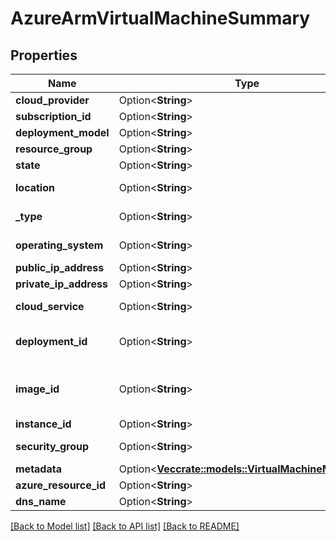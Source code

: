 # AzureArmVirtualMachineSummary

## Properties

Name | Type | Description | Notes
------------ | ------------- | ------------- | -------------
**cloud_provider** | Option<**String**> | Cloud provider: \"Azure\". | [optional]
**subscription_id** | Option<**String**> | Subscription ID. Searchable as String. | [optional]
**deployment_model** | Option<**String**> | Deployment model: \"Classic\" or \"Resource Manager\". | [optional]
**resource_group** | Option<**String**> | Name of resource group. Searchable as String. | [optional]
**state** | Option<**String**> | Power state, for example, \"POWER ON\". | [optional]
**location** | Option<**String**> | Physical location of the resource, for example: \"East US\". Searchable as String. | [optional]
**_type** | Option<**String**> | Hardware type, for example: \"Standard_DS1_v2\". Searchable as String. | [optional]
**operating_system** | Option<**String**> | Operating system, for example: \"Microsoft Windows\". Searchable as String. | [optional]
**public_ip_address** | Option<**String**> | Public IP address. Searchable as String. | [optional]
**private_ip_address** | Option<**String**> | Private IP address. Searchable as String. | [optional]
**cloud_service** | Option<**String**> | Cloud service, for example: \"DH-DC\". Searchable as String. | [optional]
**deployment_id** | Option<**String**> | Deployment ID, for example: \"76ab36a0fb8d4c4ab6b802acdf58b3a4\". Searchable as String. | [optional]
**image_id** | Option<**String**> | Image ID, for example: \"a699494373c04fc0bc8f2bb1389d6106__Windows-Server-2012-R2-201503.01-en.us-127GB.vhd\". Searchable as String. | [optional]
**instance_id** | Option<**String**> | Instance ID. Searchable as String. | [optional]
**security_group** | Option<**String**> | Network security group, for example: \"bh-Win10Pro-1-nsg\". Searchable as String. | [optional]
**metadata** | Option<[**Vec<crate::models::VirtualMachineMetadata>**](VirtualMachineMetadata.md)> | List of tag name/value metadata pairs. | [optional]
**azure_resource_id** | Option<**String**> |  | [optional]
**dns_name** | Option<**String**> |  | [optional]

[[Back to Model list]](../README.md#documentation-for-models) [[Back to API list]](../README.md#documentation-for-api-endpoints) [[Back to README]](../README.md)


